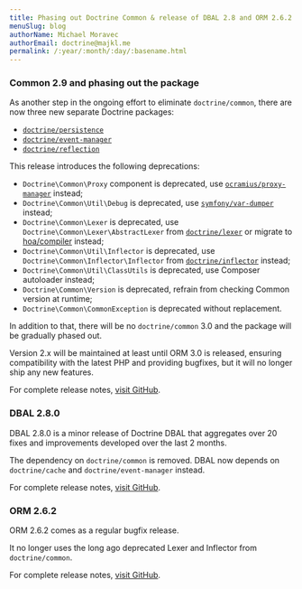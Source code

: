 ```yaml
---
title: Phasing out Doctrine Common & release of DBAL 2.8 and ORM 2.6.2
menuSlug: blog
authorName: Michael Moravec
authorEmail: doctrine@majkl.me
permalink: /:year/:month/:day/:basename.html
---
```


### Common 2.9 and phasing out the package

As another step in the ongoing effort to eliminate `doctrine/common`,
there are now three new separate Doctrine packages:

 * [`doctrine/persistence`](https://github.com/doctrine/persistence)
 * [`doctrine/event-manager`](https://github.com/doctrine/event-manager)
 * [`doctrine/reflection`](https://github.com/doctrine/reflection)

This release introduces the following deprecations:

 * `Doctrine\Common\Proxy` component is deprecated, use
   [`ocramius/proxy-manager`](https://github.com/ocramius/ProxyManager) instead;
 * `Doctrine\Common\Util\Debug` is deprecated, use
   [`symfony/var-dumper`](https://github.com/symfony/var-dumper) instead;
 * `Doctrine\Common\Lexer` is deprecated, use `Doctrine\Common\Lexer\AbstractLexer`
   from [`doctrine/lexer`](https://github.com/doctrine/lexer) or migrate to
   [hoa/compiler](https://github.com/hoaproject/Compiler) instead;
 * `Doctrine\Common\Util\Inflector` is deprecated, use `Doctrine\Common\Inflector\Inflector`
   from [`doctrine/inflector`](https://github.com/doctrine/inflector) instead;
 * `Doctrine\Common\Util\ClassUtils` is deprecated, use Composer autoloader instead;
 * `Doctrine\Common\Version` is deprecated, refrain from checking Common version at runtime;
 * `Doctrine\Common\CommonException` is deprecated without replacement.

In addition to that, there will be no `doctrine/common` 3.0 and the package
will be gradually phased out.

Version 2.x will be maintained at least until ORM 3.0 is released, ensuring
compatibility with the latest PHP and providing bugfixes, but it will
no longer ship any new features.

For complete release notes,
[visit GitHub](https://github.com/doctrine/common/releases/tag/v2.9.0).

### DBAL 2.8.0

DBAL 2.8.0 is a minor release of Doctrine DBAL that aggregates over
20 fixes and improvements developed over the last 2 months.

The dependency on `doctrine/common` is removed. DBAL now
depends on `doctrine/cache` and `doctrine/event-manager` instead.

For complete release notes,
[visit GitHub](https://github.com/doctrine/dbal/releases/tag/v2.8.0).

### ORM 2.6.2

ORM 2.6.2 comes as a regular bugfix release.

It no longer uses the long ago deprecated Lexer and Inflector from `doctrine/common`.

For complete release notes,
[visit GitHub](https://github.com/doctrine/doctrine/releases/tag/v2.6.2).

